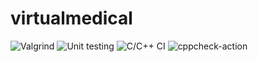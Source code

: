# virtualmedical
![Valgrind](https://github.com/105051/PatientAnalysis/workflows/Valgrind/badge.svg)
![Unit testing](https://github.com/105051/PatientAnalysis/workflows/Unit%20testing/badge.svg)
![C/C++ CI](https://github.com/105051/PatientAnalysis/workflows/C/C++%20CI/badge.svg)
![cppcheck-action](https://github.com/99003170/panalysis/workflows/cppcheck-action/badge.svg)
